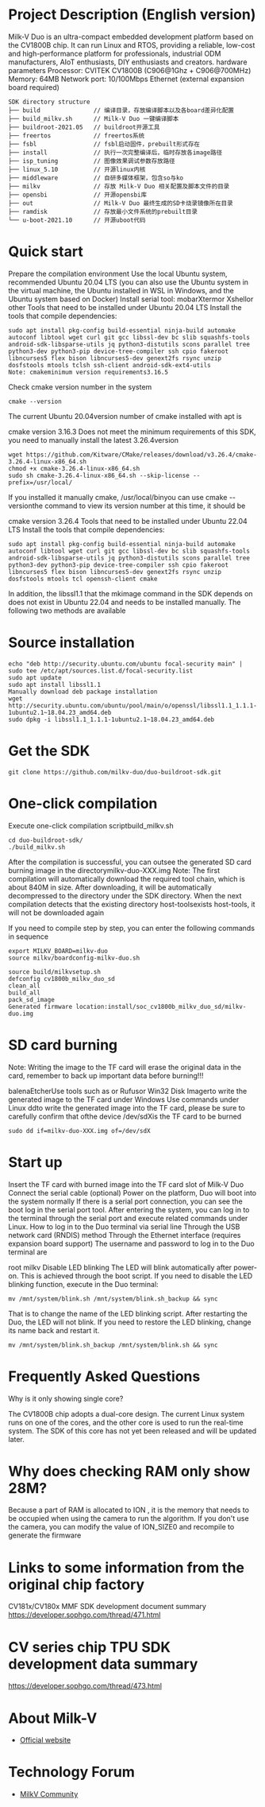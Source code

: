# Project Description (English version)
Milk-V Duo is an ultra-compact embedded development platform based on the CV1800B chip. It can run Linux and RTOS, providing a reliable, low-cost and high-performance platform for professionals, industrial ODM manufacturers, AIoT enthusiasts, DIY enthusiasts and creators.
hardware parameters
Processor: CVITEK CV1800B (C906@1Ghz + C906@700MHz)
Memory: 64MB
Network port: 10/100Mbps Ethernet (external expansion board required)
```
SDK directory structure
├── build               // 编译目录，存放编译脚本以及各board差异化配置
├── build_milkv.sh      // Milk-V Duo 一键编译脚本
├── buildroot-2021.05   // buildroot开源工具
├── freertos            // freertos系统
├── fsbl                // fsbl启动固件，prebuilt形式存在
├── install             // 执行一次完整编译后，临时存放各image路径
├── isp_tuning          // 图像效果调试参数存放路径
├── linux_5.10          // 开源linux内核
├── middleware          // 自研多媒体框架，包含so与ko
├── milkv               // 存放 Milk-V Duo 相关配置及脚本文件的目录
├── opensbi             // 开源opensbi库
├── out                 // Milk-V Duo 最终生成的SD卡烧录镜像所在目录
├── ramdisk             // 存放最小文件系统的prebuilt目录
└── u-boot-2021.10      // 开源uboot代码
```
# Quick start
Prepare the compilation environment
Use the local Ubuntu system, recommended Ubuntu 20.04 LTS
(you can also use the Ubuntu system in the virtual machine, the Ubuntu installed in WSL in Windows, and the Ubuntu system based on Docker)
Install serial tool: mobarXtermor Xshellor other
Tools that need to be installed under Ubuntu 20.04 LTS
Install the tools that compile dependencies:
```
sudo apt install pkg-config build-essential ninja-build automake autoconf libtool wget curl git gcc libssl-dev bc slib squashfs-tools android-sdk-libsparse-utils jq python3-distutils scons parallel tree python3-dev python3-pip device-tree-compiler ssh cpio fakeroot libncurses5 flex bison libncurses5-dev genext2fs rsync unzip dosfstools mtools tclsh ssh-client android-sdk-ext4-utils
Note: cmakeminimum version requirements3.16.5
```
Check cmake version number in the system
```
cmake --version
```
The current Ubuntu 20.04version number of cmake installed with apt is

cmake version 3.16.3
Does not meet the minimum requirements of this SDK, you need to manually install the latest 3.26.4version
```
wget https://github.com/Kitware/CMake/releases/download/v3.26.4/cmake-3.26.4-linux-x86_64.sh
chmod +x cmake-3.26.4-linux-x86_64.sh
sudo sh cmake-3.26.4-linux-x86_64.sh --skip-license --prefix=/usr/local/
```
If you installed it manually cmake, /usr/local/binyou can use cmake --versionthe command to view its version number at this time, it should be

cmake version 3.26.4
Tools that need to be installed under Ubuntu 22.04 LTS
Install the tools that compile dependencies:
```
sudo apt install pkg-config build-essential ninja-build automake autoconf libtool wget curl git gcc libssl-dev bc slib squashfs-tools android-sdk-libsparse-utils jq python3-distutils scons parallel tree python3-dev python3-pip device-tree-compiler ssh cpio fakeroot libncurses5 flex bison libncurses5-dev genext2fs rsync unzip dosfstools mtools tcl openssh-client cmake
```
In addition, the libssl1.1 that the mkimage command in the SDK depends on does not exist in Ubuntu 22.04 and needs to be installed manually. The following two methods are available

# Source installation
```
echo "deb http://security.ubuntu.com/ubuntu focal-security main" | sudo tee /etc/apt/sources.list.d/focal-security.list
sudo apt update
sudo apt install libssl1.1
Manually download deb package installation
wget http://security.ubuntu.com/ubuntu/pool/main/o/openssl/libssl1.1_1.1.1-1ubuntu2.1~18.04.23_amd64.deb
sudo dpkg -i libssl1.1_1.1.1-1ubuntu2.1~18.04.23_amd64.deb
```

# Get the SDK
```
git clone https://github.com/milkv-duo/duo-buildroot-sdk.git
```
# One-click compilation
Execute one-click compilation scriptbuild_milkv.sh
```
cd duo-buildroot-sdk/
./build_milkv.sh
```
After the compilation is successful, you can outsee the generated SD card burning image in the directorymilkv-duo-XXX.img
Note: The first compilation will automatically download the required tool chain, which is about 840M in size. After downloading, it will be automatically decompressed to the directory under the SDK directory. When the next compilation detects that the existing directory host-toolsexists host-tools, it will not be downloaded again

If you need to compile step by step, you can enter the following commands in sequence
```
export MILKV_BOARD=milkv-duo
source milkv/boardconfig-milkv-duo.sh

source build/milkvsetup.sh
defconfig cv1800b_milkv_duo_sd
clean_all
build_all
pack_sd_image
Generated firmware location:install/soc_cv1800b_milkv_duo_sd/milkv-duo.img
```
# SD card burning
Note: Writing the image to the TF card will erase the original data in the card, remember to back up important data before burning!!!

balenaEtcherUse tools such as or Rufusor Win32 Disk Imagerto write the generated image to the TF card under Windows
Use commands under Linux ddto write the generated image into the TF card, please be sure to carefully confirm that ofthe device /dev/sdXis the TF card to be burned
```
sudo dd if=milkv-duo-XXX.img of=/dev/sdX
```
# Start up
Insert the TF card with burned image into the TF card slot of Milk-V Duo
Connect the serial cable (optional)
Power on the platform, Duo will boot into the system normally
If there is a serial port connection, you can see the boot log in the serial port tool. After entering the system, you can log in to the terminal through the serial port and execute related commands under Linux.
How to log in to the Duo terminal
via serial line
Through the USB network card (RNDIS) method
Through the Ethernet interface (requires expansion board support)
The username and password to log in to the Duo terminal are

root
milkv
Disable LED blinking
The LED will blink automatically after power-on. This is achieved through the boot script. If you need to disable the LED blinking function, execute in the Duo terminal:
```
mv /mnt/system/blink.sh /mnt/system/blink.sh_backup && sync
```
That is to change the name of the LED blinking script. After restarting the Duo, the LED will not blink.
If you need to restore the LED blinking, change its name back and restart it.
```
mv /mnt/system/blink.sh_backup /mnt/system/blink.sh && sync
```
# Frequently Asked Questions
Why is it only showing single core?

The CV1800B chip adopts a dual-core design. The current Linux system runs on one of the cores, and the other core is used to run the real-time system. The SDK of this core has not yet been released and will be updated later.

# Why does checking RAM only show 28M?

Because a part of RAM is allocated to ION , it is the memory that needs to be occupied when using the camera to run the algorithm. If you don't use the camera, you can modify the value of ION_SIZE0 and recompile to generate the firmware


# Links to some information from the original chip factory
CV181x/CV180x MMF SDK development document summary
https://developer.sophgo.com/thread/471.html

# CV series chip TPU SDK development data summary
https://developer.sophgo.com/thread/473.html


# About Milk-V
- [Official website](https://milkv.io/)

# Technology Forum
- [MilkV Community](https://community.milkv.io/)
